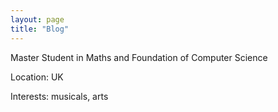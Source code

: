 ```yaml
---
layout: page
title: "Blog"
---
```


Master Student in Maths and Foundation of Computer Science

Location: UK

Interests: musicals, arts
